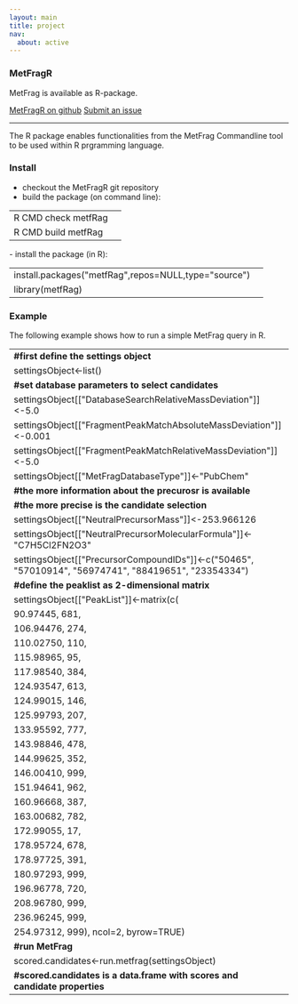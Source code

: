 ```yaml
---
layout: main
title: project
nav:
  about: active
---
```


### MetFragR

MetFrag is available as R-package.

<a class="btn btn-primary" href="https://github.com/c-ruttkies/MetFragR" role="button">MetFragR on github</a> <a class="btn btn-primary" href="https://github.com/c-ruttkies/MetFragR/issues"
role="button">Submit an issue</a>

<hr>

The R package enables functionalities from the MetFrag Commandline tool to be used within R prgramming language. 

<h3>Install</h3>

- checkout the MetFragR git repository
- build the package (on command line):
<div class="code">
  <table>
    <tr><td>R CMD check metfRag</td><td>
    <tr><td>R CMD build metfRag</td><td>
</table>
</div>
- install the package (in R):
<div class="code">
  <table>
    <tr><td>install.packages("metfRag",repos=NULL,type="source")</td><td>
    <tr><td>library(metfRag)</td><td>
</table>
</div>
 
<h3>Example</h3>

The following example shows how to run a simple MetFrag query in R.
<div class="code">
  <table>
 <tr><td style="font-weight: bold">#first define the settings object</td><td>
 <tr><td>settingsObject<-list()</td><td>
 <tr><td style="font-weight: bold">#set database parameters to select candidates</td><td>
 <tr><td>settingsObject[["DatabaseSearchRelativeMassDeviation"]]<-5.0</td><td>
 <tr><td>settingsObject[["FragmentPeakMatchAbsoluteMassDeviation"]]<-0.001</td><td>
 <tr><td>settingsObject[["FragmentPeakMatchRelativeMassDeviation"]]<-5.0</td><td>
 <tr><td>settingsObject[["MetFragDatabaseType"]]<-"PubChem"</td><td>
 <tr><td style="font-weight: bold">#the more information about the precurosr is available</td><td>
 <tr><td style="font-weight: bold">#the more precise is the candidate selection</td><td>
 <tr><td>settingsObject[["NeutralPrecursorMass"]]<-253.966126</td><td>
 <tr><td>settingsObject[["NeutralPrecursorMolecularFormula"]]<-"C7H5Cl2FN2O3"</td><td>
 <tr><td>settingsObject[["PrecursorCompoundIDs"]]<-c("50465", "57010914", "56974741", "88419651", "23354334")</td><td>
 <tr><td style="font-weight: bold">#define the peaklist as 2-dimensional matrix</td><td>
 <tr><td>settingsObject[["PeakList"]]<-matrix(c(</td><td>
 <tr><td>90.97445, 681,</td><td>
 <tr><td>106.94476, 274,</td><td>
 <tr><td>110.02750, 110,</td><td>
 <tr><td>115.98965, 95,</td><td>
 <tr><td>117.98540, 384,</td><td>
 <tr><td>124.93547, 613,</td><td>
 <tr><td>124.99015, 146,</td><td>
 <tr><td>125.99793, 207,</td><td>
 <tr><td>133.95592, 777,</td><td>
 <tr><td>143.98846, 478,</td><td>
 <tr><td>144.99625, 352,</td><td>
 <tr><td>146.00410, 999,</td><td>
 <tr><td>151.94641, 962,</td><td>
 <tr><td>160.96668, 387,</td><td>
 <tr><td>163.00682, 782,</td><td>
 <tr><td>172.99055, 17,</td><td>
 <tr><td>178.95724, 678,</td><td>
 <tr><td>178.97725, 391,</td><td>
 <tr><td>180.97293, 999,</td><td>
 <tr><td>196.96778, 720,</td><td>
 <tr><td>208.96780, 999,</td><td>
 <tr><td>236.96245, 999,</td><td>
 <tr><td>254.97312, 999), ncol=2, byrow=TRUE)</td><td>
 <tr><td style="font-weight: bold">#run MetFrag</td><td>
 <tr><td>scored.candidates<-run.metfrag(settingsObject)</td><td>
 <tr><td style="font-weight: bold">#scored.candidates is a data.frame with scores and candidate properties </td><td>
</table>
</div>
